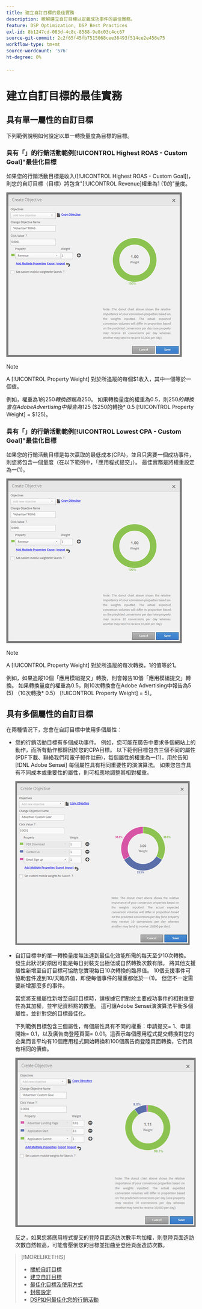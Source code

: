 ```yaml
---
title: 建立自訂目標的最佳實務
description: 瞭解建立自訂目標以定義成功事件的最佳實務。
feature: DSP Optimization, DSP Best Practices
exl-id: 8b1247cd-083d-4c8c-8588-9e8c03c4cc67
source-git-commit: 2c2f65f45fb7515068cee36493f514ce2e456e75
workflow-type: tm+mt
source-wordcount: '576'
ht-degree: 0%

---
```


# 建立自訂目標的最佳實務

## 具有單一屬性的自訂目標

下列範例說明如何設定以單一轉換量度為目標的目標。

### 具有「」的行銷活動範例[!UICONTROL Highest ROAS - Custom Goal]&quot;最佳化目標

如果您的行銷活動目標是收入([!UICONTROL Highest ROAS - Custom Goal])，則您的自訂目標（目標）將包含&quot;[!UICONTROL Revenue]權重為1 (1)的&quot;量度。

![具有單一轉換量度的ROAS自訂目標範例](/help/dsp/assets/custom-goal-roas.png)

>[!NOTE]
>
> A [!UICONTROL Property Weight] 對於所追蹤的每個$1收入，其中一個等於一個值。
>
> 例如，權重為1的$250轉換回報為$250。 如果轉換量度的權重為0.5，則$250的轉換會在Adobe Advertising中報告為$125 ($250的轉換* 0.5 [!UICONTROL Property Weight] = $125)。

### 具有「」的行銷活動範例[!UICONTROL Lowest CPA - Custom Goal]&quot;最佳化目標

如果您的行銷活動目標是每次贏取的最低成本(CPA)，並且只需要一個成功事件，則您將包含一個量度（在以下範例中，「應用程式提交」）。 最佳實務是將權重設定為一(1)。

![具有單一轉換量度的CPA自訂目標範例](/help/dsp/assets/custom-goal-roas.png)

>[!NOTE]
>
> A [!UICONTROL Property Weight] 對於所追蹤的每次轉換，1的值等於1。
>
> 例如，如果追蹤10個「應用模組提交」轉換，則會報告10個「應用模組提交」轉換。  如果轉換量度的權重為0.5，則10次轉換會在Adobe Advertising中報告為5 (5) （10次轉換* 0.5） [!UICONTROL Property Weight] = 5)。

## 具有多個屬性的自訂目標

在兩種情況下，您會在自訂目標中使用多個屬性：

* 您的行銷活動目標有多個成功事件。 例如，您可能在廣告中要求多個網站上的動作，而所有動作都歸因於您的CPA目標。 以下範例目標包含三個不同的屬性(PDF下載、聯絡我們和電子郵件註冊)，每個屬性的權重為一(1)，用於告知 [!DNL Adobe Sensei] 每個屬性具有相同重要性的演演算法。 如果您包含具有不同成本或重要性的屬性，則可相應地調整其相對權重。

  ![具有多個屬性的自訂目標範例](/help/dsp/assets/custom-goal-multiple-properties.png)

* 自訂目標中的單一轉換量度無法達到最佳化效能所需的每天至少10次轉換。 發生此狀況的原因可能是每日封裝支出極低或自然轉換次數有限。 將其他支援屬性新增至自訂目標可協助您實現每日10次轉換的臨界值。 10個支援事件可協助套件達到10/天臨界值，即便每個事件的權重都低於一(1)。 但您不一定需要新增那麼多的事件。

  當您將支援屬性新增至自訂目標時，請根據它們對於主要成功事件的相對重要性為其加權，並牢記資料點的數量。 這可讓Adobe Sensei演演算法平衡多個屬性，並針對您的目標最佳化。

  下列範例目標包含三個屬性，每個屬性具有不同的權重：申請提交= 1、申請開始= 0.1，以及廣告商登陸頁面= 0.01。這表示每個應用程式提交轉換對您的企業而言平均有10個應用程式開始轉換和100個廣告商登陸頁面轉換，它們具有相同的價值。

  ![具有多個屬性的自訂目標範例](/help/dsp/assets/custom-goal-multiple-properties2.png)

  反之，如果您將應用程式提交的登陸頁面造訪次數平均加權，則登陸頁面造訪次數自然較高，可能會壓倒您的目標並扭曲至登陸頁面造訪次數。<!--reword-->

>[!MORELIKETHIS]
>
>* [關於自訂目標](custom-goal-about.md)
>* [建立自訂目標](custom-goal-create.md)
>* [最佳化目標及使用方式](optimization-goals.md)
>* [封裝設定](/help/dsp/campaign-management/packages/package-settings.md)
> * [DSP如何最佳化您的行銷活動](optimization-how-dsp-optimizes-campaigns.md)
